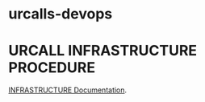 # urcalls-devops


# URCALL INFRASTRUCTURE PROCEDURE
[INFRASTRUCTURE Documentation](CLOUDINFRASTRUCTURE.md).
